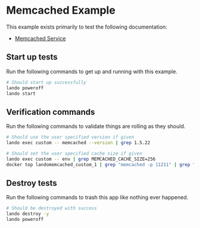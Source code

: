 # Memcached Example

This example exists primarily to test the following documentation:

* [Memcached Service](https://docs.devwithlando.io/tutorials/memcached.html)

## Start up tests

Run the following commands to get up and running with this example.

```bash
# Should start up successfully
lando poweroff
lando start
```

## Verification commands

Run the following commands to validate things are rolling as they should.

```bash
# Should use the user specified version if given
lando exec custom -- memcached --version | grep 1.5.22

# Should set the user specified cache size if given
lando exec custom -- env | grep MEMCACHED_CACHE_SIZE=256
docker top landomemcached_custom_1 | grep "memcached -p 11211" | grep "256"
```

## Destroy tests

Run the following commands to trash this app like nothing ever happened.

```bash
# Should be destroyed with success
lando destroy -y
lando poweroff
```
